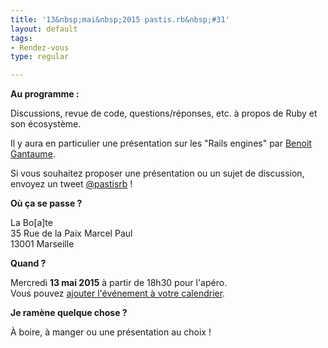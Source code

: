 ```yaml
---
title: '13&nbsp;mai&nbsp;2015 pastis.rb&nbsp;#31'
layout: default
tags:
- Rendez-vous
type: regular

---
```


__Au programme :__

Discussions, revue de code, questions/réponses, etc. à propos de Ruby et son écosystème.

Il y aura en particulier une présentation sur les "Rails engines" par [Benoit Gantaume](https://twitter.com/gantaume).

Si vous souhaitez proposer une présentation ou un sujet de discussion, envoyez un tweet [@pastisrb](https://twitter.com/pastisrb) !

__Où ça se passe ?__

La Bo[a]te<br />
35 Rue de la Paix Marcel Paul<br />
13001 Marseille

__Quand ?__

Mercredi **13 mai 2015** à partir de 18h30 pour l'apéro.<br />
Vous pouvez [ajouter l'événement à votre calendrier](/downloads/ics/pastis_rb%2331.ics).

__Je ramène quelque chose ?__

À boire, à manger ou une présentation au choix !